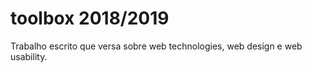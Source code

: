 # toolbox 2018/2019
Trabalho escrito que versa sobre web technologies, web design e web usability. 

